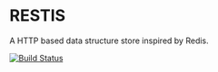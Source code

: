 RESTIS
======

A HTTP based data structure store inspired by Redis.

[![Build Status](https://travis-ci.org/sudhirj/restis.svg?branch=master)](https://travis-ci.org/sudhirj/restis)
